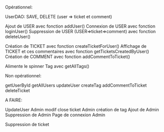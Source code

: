 Opérationnel:

UserDAO: SAVE, DELETE (user => ticket et comment)

Ajout de USER avec fonction addUser()
Connexion de USER avec fonction loginUser()
Suppression de USER (USER=>ticket=>comment) avec fonction deleteUser()

Création de TICKET avec fonction createTicketForUser()
Affichage de TICKET et ces commentaires avec fonction getTicketsCreatedByUser()
Création de COMMENT avec fonction addCommentToTicket()

Alimente le spinner Tag avec getAllTags()

Non opérationnel:

getUserById
getAllUsers
updateUser
createTag
addCommentToTicket
deleteTicket

A FAIRE:

UpdateUser
Admin modif close ticket
Admin création de tag
Ajout de Admin
Suppression de Admin
Page de connexion Admin

Suppression de ticket